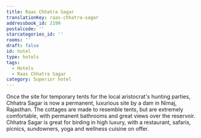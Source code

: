 ```yaml
---
title: Raas Chhatra Sagar
translationKey: raas-chhatra-sagar
addressbook_id: 2199
postalcode: ''
starcategories_id: ''
rooms: ''
draft: false
id: hotel
type: hotels
tags:
  - Hotels
  - Raas Chhatra Sagar
category: Superior hotel
---
```

Once the site for temporary tents for the local aristocrat's hunting parties, Chhatra Sagar is now a permanent, luxurious site by a dam in Nimaj, Rajasthan.  The cottages are made to resemble tents, but are extremely comfortable, with permanent bathrooms and great views over the reservoir. Chhatra Sagar is great for birding in high luxury, with a restaurant, safaris, picnics, sundowners, yoga and wellness cuisine on offer.